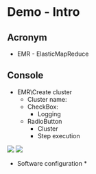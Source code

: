 # Demo - Intro

## Acronym
* EMR - ElasticMapReduce

## Console
* EMR\Create cluster
  * Cluster name:
  * CheckBox:
    * Logging
  * RadioButton
    * Cluster 
    * Step execution
  

[<img src="https://i.imgur.com/5p07IoZ.png">](https://i.imgur.com/5p07IoZ.png)
[<img src="https://i.imgur.com/3y2h0XL.png">](https://i.imgur.com/3y2h0XL.png)


* Software configuration
  * 

